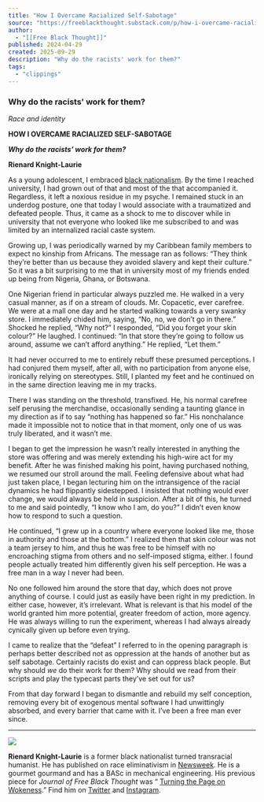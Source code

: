 ```yaml
---
title: "How I Overcame Racialized Self-Sabotage"
source: "https://freeblackthought.substack.com/p/how-i-overcame-racialized-self-sabotage"
author:
  - "[[Free Black Thought]]"
published: 2024-04-29
created: 2025-09-29
description: "Why do the racists' work for them?"
tags:
  - "clippings"
---
```

### Why do the racists' work for them?

*Race and identity*

**HOW I OVERCAME RACIALIZED SELF-SABOTAGE**

***Why do the racists’ work for them?***

**Rienard Knight-Laurie**

As a young adolescent, I embraced [black nationalism](https://kinginstitute.stanford.edu/black-nationalism). By the time I reached university, I had grown out of that and most of the that accompanied it. Regardless, it left a noxious residue in my psyche. I remained stuck in an underdog posture, one that today I would associate with a traumatized and defeated people. Thus, it came as a shock to me to discover while in university that not everyone who looked like me subscribed to and was limited by an internalized racial caste system.

Growing up, I was periodically warned by my Caribbean family members to expect no kinship from Africans. The message ran as follows: “They think they’re better than us because they avoided slavery and kept their culture.” So it was a bit surprising to me that in university most of my friends ended up being from Nigeria, Ghana, or Botswana.

One Nigerian friend in particular always puzzled me. He walked in a very casual manner, as if on a stream of clouds. Mr. Copacetic, ever carefree. We were at a mall one day and he started walking towards a very swanky store. I immediately chided him, saying, “No, no, we don’t go in there.” Shocked he replied, “Why not?” I responded, “Did you forget your skin colour?” He laughed. I continued: “In that store they’re going to follow us around, assume we can’t afford anything.” He replied, “Let them.”

It had never occurred to me to entirely rebuff these presumed perceptions. I had conjured them myself, after all, with no participation from anyone else, ironically relying on stereotypes. Still, I planted my feet and he continued on in the same direction leaving me in my tracks.

There I was standing on the threshold, transfixed. He, his normal carefree self perusing the merchandise, occasionally sending a taunting glance in my direction as if to say “nothing has happened so far.” His nonchalance made it impossible not to notice that in that moment, only one of us was truly liberated, and it wasn’t me.

I began to get the impression he wasn’t really interested in anything the store was offering and was merely extending his high-wire act for my benefit. After he was finished making his point, having purchased nothing, we resumed our stroll around the mall. Feeling defensive about what had just taken place, I began lecturing him on the intransigence of the racial dynamics he had flippantly sidestepped. I insisted that nothing would ever change, we would always be held in suspicion. After a bit of this, he turned to me and said pointedly, “I know who I am, do you?” I didn’t even know how to respond to such a question.

He continued, “I grew up in a country where everyone looked like me, those in authority and those at the bottom.” I realized then that skin colour was not a team jersey to him, and thus he was free to be himself with no encroaching stigma from others and no self-imposed stigma, either. I found people actually treated him differently given his self perception. He was a free man in a way I never had been.

No one followed him around the store that day, which does not prove anything of course. I could just as easily have been right in my prediction. In either case, however, it’s irrelevant. What is relevant is that his model of the world granted him more potential, greater freedom of action, more agency. He was always willing to run the experiment, whereas I had always already cynically given up before even trying.

I came to realize that the “defeat” I referred to in the opening paragraph is perhaps better described not as oppression at the hands of another but as self sabotage. Certainly racists do exist and can oppress black people. But why should *we* do their work for them? Why should we read from their scripts and play the typecast parts they’ve set out for us?

From that day forward I began to dismantle and rebuild my self conception, removing every bit of exogenous mental software I had unwittingly absorbed, and every barrier that came with it. I’ve been a free man ever since.

---

![](https://substackcdn.com/image/fetch/$s_!H6BY!,w_424,c_limit,f_webp,q_auto:good,fl_progressive:steep/https%3A%2F%2Fsubstack-post-media.s3.amazonaws.com%2Fpublic%2Fimages%2F41501744-2a56-4f95-91fa-21b453752e49_2048x2048.jpeg)

**Rienard Knight-Laurie** is a former black nationalist turned transracial humanist. He has published on race eliminativism in [Newsweek](https://www.newsweek.com/true-anti-racism-means-being-anti-race-opinion-1653635). He is a gourmet gourmand and has a BASc in mechanical engineering. His previous piece for *Journal of Free Black Thought* was “ [Turning the Page on Wokeness](https://freeblackthought.substack.com/p/turning-the-page-on-wokeness).” Find him on [Twitter](https://twitter.com/godsven3loquist) and [Instagram](https://www.instagram.com/the_gourmet_gourmand/).